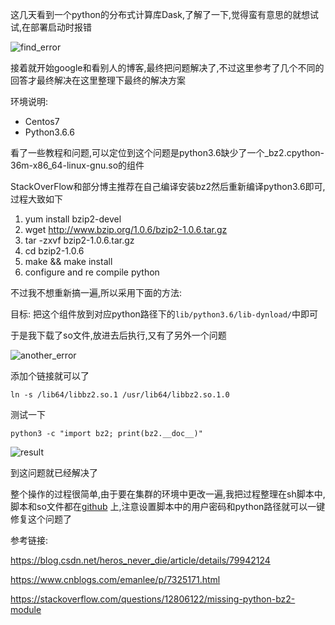 这几天看到一个python的分布式计算库Dask,了解了一下,觉得蛮有意思的就想试试,在部署启动时报错

![find_error](https://s1.ax1x.com/2018/08/27/PqBGbF.png)

接着就开始google和看别人的博客,最终把问题解决了,不过这里参考了几个不同的回答才最终解决在这里整理下最终的解决方案

环境说明:

- Centos7
- Python3.6.6

看了一些教程和问题,可以定位到这个问题是python3.6缺少了一个_bz2.cpython-36m-x86_64-linux-gnu.so的组件

StackOverFlow和部分博主推荐在自己编译安装bz2然后重新编译python3.6即可,过程大致如下

1. yum install  bzip2-devel
2. wget http://www.bzip.org/1.0.6/bzip2-1.0.6.tar.gz
3. tar -zxvf bzip2-1.0.6.tar.gz
4. cd bzip2-1.0.6
5. make && make install
6. configure and re compile python

不过我不想重新搞一遍,所以采用下面的方法:

目标: 把这个组件放到对应python路径下的`lib/python3.6/lib-dynload/`中即可

于是我下载了so文件,放进去后执行,又有了另外一个问题

![another_error](https://s1.ax1x.com/2018/08/27/PqBM3q.png)

添加个链接就可以了

```shell
ln -s /lib64/libbz2.so.1 /usr/lib64/libbz2.so.1.0
```

测试一下

```shell
python3 -c "import bz2; print(bz2.__doc__)"
```

![result](https://s1.ax1x.com/2018/08/27/PqB8DU.png)

到这问题就已经解决了

整个操作的过程很简单,由于要在集群的环境中更改一遍,我把过程整理在sh脚本中,脚本和so文件都在[github](https://github.com/Aitical/fix_import__bz2_error) 上,注意设置脚本中的用户密码和python路径就可以一键修复这个问题了



参考链接:

https://blog.csdn.net/heros_never_die/article/details/79942124

https://www.cnblogs.com/emanlee/p/7325171.html

https://stackoverflow.com/questions/12806122/missing-python-bz2-module



